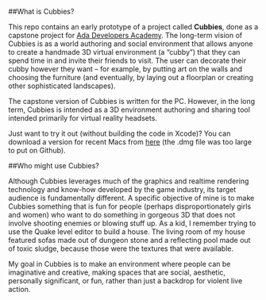 ##What is Cubbies?

This repo contains an early prototype of a project called **Cubbies**, done as a capstone project for [Ada Developers Academy](http://adadevelopersacademy.org/). The long-term vision of Cubbies is as a world authoring and social environment that allows anyone to create a handmade 3D virtual environment (a “cubby”) that they can spend time in and invite their friends to visit. The user can decorate their cubby however they want – for example, by putting art on the walls and choosing the furniture (and eventually, by laying out a floorplan or creating other sophisticated landscapes).

The capstone version of Cubbies is written for the PC. However, in the long term, Cubbies is intended as a 3D environment authoring and sharing tool intended primarily for virtual reality headsets.

Just want to try it out (without building the code in Xcode)? You can download a version for recent Macs from [here](https://drive.google.com/open?id=0B6qffmC__KZ1Qjc0LWdJaGlLajA) (the .dmg file was too large to put on Github).

##Who might use Cubbies?

Although Cubbies leverages much of the graphics and realtime rendering technology and know-how developed by the game industry, its target audience is fundamentally different. A specific objective of mine is to make Cubbies something that is fun for people (perhaps disproportionately girls and women) who want to do something in gorgeous 3D that does not involve shooting enemies or blowing stuff up. As a kid, I remember trying to use the Quake level editor to build a house. The living room of my house featured sofas made out of dungeon stone and a reflecting pool made out of toxic sludge, because those were the textures that were available.

My goal in Cubbies is to make an environment where people can be imaginative and creative, making spaces that are social, aesthetic, personally significant, or fun, rather than just a backdrop for violent live action.
